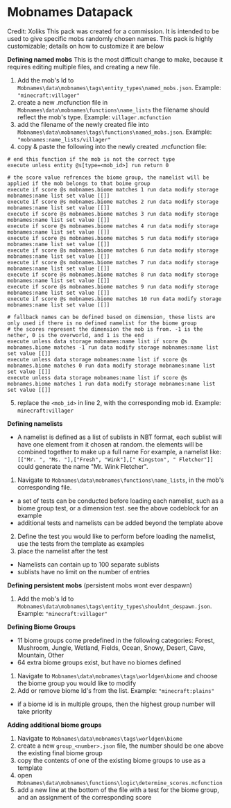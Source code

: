 # Mobnames Datapack
Credit: Xoliks
This pack was created for a commission. It is intended to be used to give specific mobs randomly chosen names. This pack is highly customizable; details on how to customize it are below

**Defining named mobs**
This is the most difficult change to make, because it requires editing multiple files, and creating a new file.
1. Add the mob's Id to `Mobnames\data\mobnames\tags\entity_types\named_mobs.json`. Example: `"minecraft:villager"`
2. create a new .mcfunction file in `Mobnames\data\mobnames\functions\name_lists` the filename should reflect the mob's type. Example: `villager.mcfunction`
3. add the filename of the newly created file into `Mobnames\data\mobnames\tags\functions\named_mobs.json`. Example: `"mobnames:name_lists/villager"`
4. copy & paste the following into the newly created .mcfunction file:
```
# end this function if the mob is not the correct type
execute unless entity @s[type=<mob_id>] run return 0

# the score value refrences the biome group, the namelist will be applied if the mob belongs to that boime group
execute if score @s mobnames.biome matches 1 run data modify storage mobnames:name list set value [[]]
execute if score @s mobnames.biome matches 2 run data modify storage mobnames:name list set value [[]]
execute if score @s mobnames.biome matches 3 run data modify storage mobnames:name list set value [[]]
execute if score @s mobnames.biome matches 4 run data modify storage mobnames:name list set value [[]]
execute if score @s mobnames.biome matches 5 run data modify storage mobnames:name list set value [[]]
execute if score @s mobnames.biome matches 6 run data modify storage mobnames:name list set value [[]]
execute if score @s mobnames.biome matches 7 run data modify storage mobnames:name list set value [[]]
execute if score @s mobnames.biome matches 8 run data modify storage mobnames:name list set value [[]]
execute if score @s mobnames.biome matches 9 run data modify storage mobnames:name list set value [[]]
execute if score @s mobnames.biome matches 10 run data modify storage mobnames:name list set value [[]]

# fallback names can be defined based on dimension, these lists are only used if there is no defined namelist for the biome group
# the scores represent the dimension the mob is from. -1 is the nether, 0 is the overworld, and 1 is the end
execute unless data storage mobnames:name list if score @s mobnames.biome matches -1 run data modify storage mobnames:name list set value [[]]
execute unless data storage mobnames:name list if score @s mobnames.biome matches 0 run data modify storage mobnames:name list set value [[]]
execute unless data storage mobnames:name list if score @s mobnames.biome matches 1 run data modify storage mobnames:name list set value [[]]
```
5. replace the `<mob_id>` in line 2, with the corresponding mob id. Example: `minecraft:villager`

**Defining namelists**
- A namelist is defined as a list of sublists in NBT format, each sublist will have one element from it chosen at random. the elements will be combined together to make up a full name
   For example, a namelist like: `[["Mr. ", "Ms. "],["Fresh", "Wink"],[" Kingston", " Fletcher"]]` could generate the name "Mr. Wink Fletcher".

1. Navigate to `Mobnames\data\mobnames\functions\name_lists`, in the mob's corresponding file.
- a set of tests can be conducted before loading each namelist, such as a biome group test, or a dimension test. see the above codeblock for an example
- additional tests and namelists can be added beyond the template above
2. Define the test you would like to perform before loading the namelist, use the tests from the template as examples
3. place the namelist after the test
  
- Namelists can contain up to 100 separate sublists
- sublists have no limit on the number of entries

**Defining persistent mobs** (persistent mobs wont ever despawn)
1. Add the mob's Id to `Mobnames\data\mobnames\tags\entity_types\shouldnt_despawn.json`. Example: `"minecraft:villager"`

**Defining Biome Groups**
- 11 biome groups come predefined in the following categories: Forest, Mushroom, Jungle, Wetland, Fields, Ocean, Snowy, Desert, Cave, Mountain, Other
- 64 extra biome groups exist, but have no biomes defined
1. Navigate to `Mobnames\data\mobnames\tags\worldgen\biome` and choose the biome group you would like to modify
2. Add or remove biome Id's from the list. Example: `"minecraft:plains"`

- if a biome id is in multiple groups, then the highest group number will take priority

**Adding additional biome groups**
1. Navigate to `Mobnames\data\mobnames\tags\worldgen\biome`
2. create a new `group_<number>.json` file, the number should be one above the existing final biome group
3. copy the contents of one of the existing biome groups to use as a template
4. open `Mobnames\data\mobnames\functions\logic\determine_scores.mcfunction`
5. add a new line at the bottom of the file with a test for the biome group, and an assignment of the corresponding score
